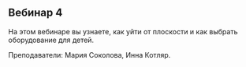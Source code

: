 ## Вебинар 4

На этом вебинаре вы узнаете, как уйти от плоскости и как выбрать оборудование для детей.

Преподаватели: Мария Соколова, Инна Котляр.